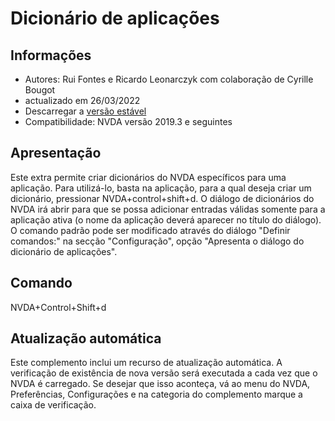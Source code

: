 # Dicionário de aplicações


## Informações
* Autores: Rui Fontes e Ricardo Leonarczyk com colaboração de Cyrille Bougot
* actualizado em 26/03/2022
* Descarregar a [versão estável][1]
* Compatibilidade: NVDA versão 2019.3 e seguintes


## Apresentação
Este extra permite criar dicionários do NVDA específicos para uma aplicação.
Para utilizá-lo, basta na aplicação, para a  qual deseja criar um dicionário, pressionar NVDA+control+shift+d.
O diálogo de dicionários do NVDA irá abrir para que se possa adicionar entradas válidas somente para a aplicação ativa (o nome da aplicação deverá aparecer no título do diálogo).
O comando padrão pode ser modificado através do diálogo "Definir comandos:" na secção "Configuração", opção "Apresenta o diálogo do dicionário de aplicações".


## Comando
NVDA+Control+Shift+d


## Atualização automática
Este complemento inclui um recurso de atualização automática.
A verificação de existência de nova versão será executada a cada vez que o NVDA é carregado.
Se desejar que isso aconteça, vá ao menu do NVDA, Preferências, Configurações e na categoria do complemento marque a caixa de verificação.


[1]: https://github.com/ruifontes/applicationDictionary-/releases/download/2022.03.26/applicationDictionary-2022.03.26.nvda-addon

